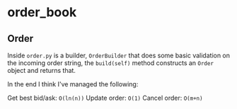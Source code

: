 # order_book
## Order
Inside `order.py` is a builder, `OrderBuilder` that does some basic validation on the incoming order string, the `build(self)` method constructs an `Order` object and returns that.

In the end I think I've managed the following:

Get best bid/ask: `O(ln(n))`
Update order: `O(1)`
Cancel order: `O(m+n)`